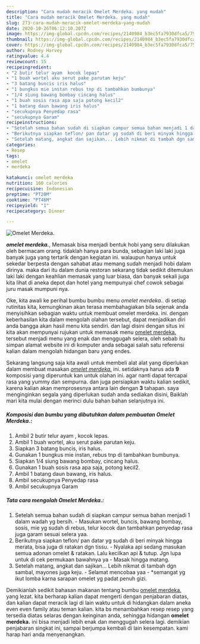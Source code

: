 ```yaml
---
description: "Cara mudah meracik Omelet Merdeka. yang mudah"
title: "Cara mudah meracik Omelet Merdeka. yang mudah"
slug: 273-cara-mudah-meracik-omelet-merdeka-yang-mudah
date: 2020-10-26T06:12:10.207Z
image: https://img-global.cpcdn.com/recipes/2140984_b3ec5fa7930dfca5/751x532cq70/omelet-merdeka-foto-resep-utama.jpg
thumbnail: https://img-global.cpcdn.com/recipes/2140984_b3ec5fa7930dfca5/751x532cq70/omelet-merdeka-foto-resep-utama.jpg
cover: https://img-global.cpcdn.com/recipes/2140984_b3ec5fa7930dfca5/751x532cq70/omelet-merdeka-foto-resep-utama.jpg
author: Rodney Harvey
ratingvalue: 4.4
reviewcount: 15
recipeingredient:
- "2 butir telur ayam  kocok lepas"
- "1 buah wortel aku serut pake parutan keju"
- "3 batang buncis iris halus"
- "1 bungkus mie instan rebus tnp di tambahkan bumbunya"
- "1/4 siung bawang bombay cincang halus"
- "1 buah sosis rasa apa saja potong kecil2"
- "1 batang daun bawang iris halus"
- "secukupnya Penyedap rasa"
- "secukupnya Garam"
recipeinstructions:
- "Setelah semua bahan sudah di siapkan campur semua bahan menjadi 1 dalam wadah yg bersih. Masukan wortel, buncis, bawang bombay, sosis, mie yg sudah di rebus, telur kocok dan tambahkan penyedap rasa juga garam sesuai selera yaa."
- "Berikutnya siapkan teflon/ pan datar yg sudah di beri minyak hingga merata, bisa juga di ratakan dgn tissu. Nyalaka api sedang masukan semua adonan omelet &amp; ratakan. Lalu kecilkan api &amp; tutup. Jgn lupa untuk di cek permukaan bawahnya ya Masak hingga matang."
- "Setelah matang, angkat dan sajikan... Lebih nikmat di tambah dgn sambal, mayones juga keju. Selamat mencobaa yaa *semangat yg ikut lomba karna sarapan omelet yg padat penuh gizi."
categories:
- Resep
tags:
- omelet
- merdeka

katakunci: omelet merdeka 
nutrition: 160 calories
recipecuisine: Indonesian
preptime: "PT20M"
cooktime: "PT46M"
recipeyield: "1"
recipecategory: Dinner

---
```



![Omelet Merdeka.](https://img-global.cpcdn.com/recipes/2140984_b3ec5fa7930dfca5/751x532cq70/omelet-merdeka-foto-resep-utama.jpg)

<b><i>omelet merdeka.</i></b>, Memasak bisa menjadi bentuk hobi yang seru dilakukan oleh bermacam orang. tidaklah hanya para bunda, sebagian laki laki juga banyak juga yang tertarik dengan kegiatan ini. walaupun hanya untuk sekedar berpesta dengan sahabat atau memang sudah menjadi hobi dalam dirinya. maka dari itu dalam dunia restoran sekarang tidak sedikit ditemukan laki laki dengan keahlian memasak yang luar biasa, dan banyak sekali juga kita lihat di aneka depot dan hotel yang mempunyai chef cowok sebagai juru masak mumpuni nya.

Oke, kita awali ke perihal bumbu bumbu menu <i>omelet merdeka.</i>. di setiap rutinitas kita, kemungkinan akan terasa membahagiakan bila sejenak anda menyisihkan sebagian waktu untuk membuat omelet merdeka. ini. dengan keberhasilan kita dalam mengolah olahan tersebut, dapat menjadikan diri anda bangga akan hasil menu kita sendiri. dan lagi disini dengan situs ini kita akan mempunyai rujukan untuk memasak menu <u>omelet merdeka.</u> tersebut menjadi menu yang enak dan menggugah selera, oleh sebab itu simpan alamat website ini di komputer anda sebagai salah satu referensi kalian dalam mengolah hidangan baru yang endes.




Sekarang langsung saja kita awali untuk membeli alat alat yang diperlukan dalam membuat masakan <u><i>omelet merdeka.</i></u> ini. setidaknya harus ada <b>9</b> komposisi yang diperuntuk kan untuk olahan ini. agar nanti dapat tercapai rasa yang yummy dan sempurna. dan juga persiapkan waktu kalian sedikit, karena kalian akan memprosesnya antara lain dengan <b>3</b> tahapan. saya menginginkan segala yang diperlukan sudah anda sediakan disini, Baiklah mari kita mulai dengan merinci dulu bahan bahan selanjutnya ini.

<!--inarticleads1-->

##### Komposisi dan bumbu yang dibutuhkan dalam pembuatan Omelet Merdeka.:

1. Ambil 2 butir telur ayam , kocok lepas.
1. Ambil 1 buah wortel, aku serut pake parutan keju.
1. Siapkan 3 batang buncis, iris halus.
1. Gunakan 1 bungkus mie instan, rebus tnp di tambahkan bumbunya.
1. Siapkan 1/4 siung bawang bombay, cincang halus.
1. Gunakan 1 buah sosis rasa apa saja, potong kecil2.
1. Ambil 1 batang daun bawang, iris halus.
1. Ambil secukupnya Penyedap rasa
1. Ambil secukupnya Garam




<!--inarticleads2-->

##### Tata cara mengolah Omelet Merdeka.:

1. Setelah semua bahan sudah di siapkan campur semua bahan menjadi 1 dalam wadah yg bersih. - Masukan wortel, buncis, bawang bombay, sosis, mie yg sudah di rebus, telur kocok dan tambahkan penyedap rasa juga garam sesuai selera yaa.
1. Berikutnya siapkan teflon/ pan datar yg sudah di beri minyak hingga merata, bisa juga di ratakan dgn tissu. - Nyalaka api sedang masukan semua adonan omelet &amp; ratakan. Lalu kecilkan api &amp; tutup. Jgn lupa untuk di cek permukaan bawahnya ya - Masak hingga matang.
1. Setelah matang, angkat dan sajikan... Lebih nikmat di tambah dgn sambal, mayones juga keju. - Selamat mencobaa yaa - *semangat yg ikut lomba karna sarapan omelet yg padat penuh gizi.




Demikianlah sedikit bahasan makanan tentang bumbu <u>omelet merdeka.</u> yang lezat. kita berharap kalian dapat mengerti dengan penjabaran diatas, dan kalian dapat meracik lagi di lain waktu untuk di hidangkan dalam aneka even even family atau teman kalian. kita bs menambahkan resep resep yang tersedia diatas selaras dengan keinginan anda, sehingga hidangan <b>omelet merdeka.</b> ini bisa menjadi lebih enak dan menggugah selera lagi. demikian penjabaran singkat ini, sampai berjumpa kembali di lain kesempatan. kami harap hari anda menyenangkan.
